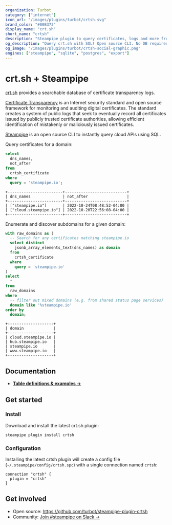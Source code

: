 ```yaml
---
organization: Turbot
category: ["internet"]
icon_url: "/images/plugins/turbot/crtsh.svg"
brand_color: "#00B373"
display_name: "crt.sh"
short_name: "crtsh"
description: "Steampipe plugin to query certificates, logs and more from the crt.sh certificate transparency database."
og_description: "Query crt.sh with SQL! Open source CLI. No DB required."
og_image: "/images/plugins/turbot/crtsh-social-graphic.png"
engines: ["steampipe", "sqlite", "postgres", "export"]
---
```


# crt.sh + Steampipe

[crt.sh](https://crt.sh) provides a searchable database of certificate transparency logs.

[Certificate Transparency](https://en.wikipedia.org/wiki/Certificate_Transparency) is an
Internet security standard and open source framework for monitoring and
auditing digital certificates. The standard creates a system of public logs
that seek to eventually record all certificates issued by publicly trusted
certificate authorities, allowing efficient identification of mistakenly or
maliciously issued certificates.

[Steampipe](https://steampipe.io) is an open source CLI to instantly query cloud APIs using SQL.

Query certificates for a domain:

```sql
select
  dns_names,
  not_after
from
  crtsh_certificate
where
  query = 'steampipe.io';
```

```
+------------------------+---------------------------+
| dns_names              | not_after                 |
+------------------------+---------------------------+
| ["steampipe.io"]       | 2022-10-24T08:48:52-04:00 |
| ["cloud.steampipe.io"] | 2022-10-20T22:56:08-04:00 |
+------------------------+---------------------------+
```

Enumerate and discover subdomains for a given domain:

```sql
with raw_domains as (
  -- Search for any certificates matching steampipe.io
  select distinct
    jsonb_array_elements_text(dns_names) as domain
  from
    crtsh_certificate
  where
    query = 'steampipe.io'
)
select
  *
from
  raw_domains
where
  -- filter out mixed domains (e.g. from shared status page services)
  domain like '%steampipe.io'
order by
  domain;
```

```
+--------------------+
| domain             |
+--------------------+
| cloud.steampipe.io |
| hub.steampipe.io   |
| steampipe.io       |
| www.steampipe.io   |
+--------------------+
```

## Documentation

- **[Table definitions & examples →](/plugins/turbot/crtsh/tables)**

## Get started

### Install

Download and install the latest crt.sh plugin:

```bash
steampipe plugin install crtsh
```

### Configuration

Installing the latest crtsh plugin will create a config file (`~/.steampipe/config/crtsh.spc`) with a single connection named `crtsh`:

```hcl
connection "crtsh" {
  plugin = "crtsh"
}
```

## Get involved

- Open source: https://github.com/turbot/steampipe-plugin-crtsh
- Community: [Join #steampipe on Slack →](https://turbot.com/community/join)
